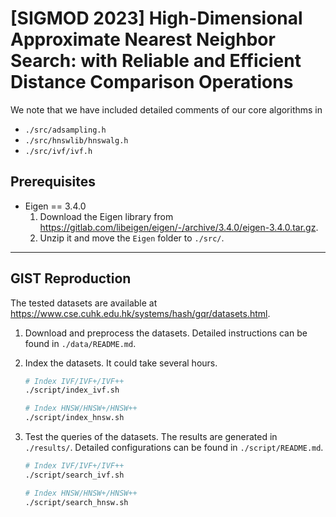 # [SIGMOD 2023] High-Dimensional Approximate Nearest Neighbor Search: with Reliable and Efficient Distance Comparison Operations

We note that we have included detailed comments of our core algorithms in 
* `./src/adsampling.h`
* `./src/hnswlib/hnswalg.h`
* `./src/ivf/ivf.h`

## Prerequisites

* Eigen == 3.4.0
    1. Download the Eigen library from https://gitlab.com/libeigen/eigen/-/archive/3.4.0/eigen-3.4.0.tar.gz.
    2. Unzip it and move the `Eigen` folder to `./src/`.
    

---
## GIST Reproduction

The tested datasets are available at https://www.cse.cuhk.edu.hk/systems/hash/gqr/datasets.html. 

1. Download and preprocess the datasets. Detailed instructions can be found in `./data/README.md`.

2. Index the datasets. It could take several hours. 
    ```sh
    # Index IVF/IVF+/IVF++
    ./script/index_ivf.sh

    # Index HNSW/HNSW+/HNSW++
    ./script/index_hnsw.sh
    ```
3. Test the queries of the datasets. The results are generated in `./results/`. Detailed configurations can be found in `./script/README.md`.
    ```sh
    # Index IVF/IVF+/IVF++
    ./script/search_ivf.sh

    # Index HNSW/HNSW+/HNSW++
    ./script/search_hnsw.sh
    ```
